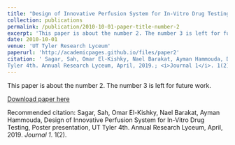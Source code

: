 ```yaml
---
title: "Design of Innovative Perfusion System for In-Vitro Drug Testing"
collection: publications
permalink: /publication/2010-10-01-paper-title-number-2
excerpt: 'This paper is about the number 2. The number 3 is left for future work.'
date: 2010-10-01
venue: 'UT Tyler Research Lyceum'
paperurl: 'http://academicpages.github.io/files/paper2'
citation: ' Sagar, Sah, Omar El-Kishky, Nael Barakat, Ayman Hammouda, Design of Innovative Perfusion System for In-Vitro Drug Testing, Poster presentation, UT
Tyler 4th. Annual Research Lyceum, April, 2019.; <i>Journal 1</i>. 1(2).'
---
```

This paper is about the number 2. The number 3 is left for future work.

[Download paper here](http://academicpages.github.io/files/AAPS_abstract_08202019.pdf)

Recommended citation:  Sagar, Sah, Omar El-Kishky, Nael Barakat, Ayman Hammouda, Design of
Innovative Perfusion System for In-Vitro Drug Testing, Poster presentation, UT
Tyler 4th. Annual Research Lyceum, April, 2019. <i>Journal 1</i>. 1(2).

